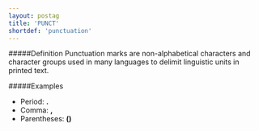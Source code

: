 ```yaml
---
layout: postag
title: 'PUNCT'
shortdef: 'punctuation'
---
```

#####Definition
Punctuation marks are non-alphabetical characters and character groups used in many languages to delimit linguistic units in printed text.

#####Examples
* Period: <b>.</b>
* Comma: <b>,</b>
* Parentheses: <b>()</b>
<!-- Interlanguage links updated Pá kvě 14 11:08:24 CEST 2021 -->
